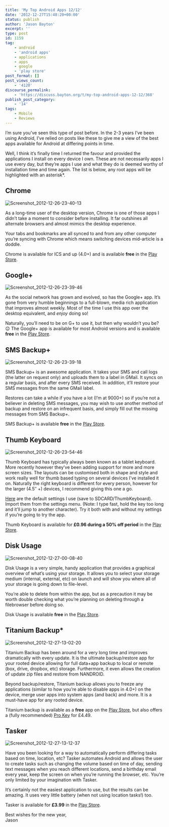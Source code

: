 ```yaml
---
title: 'My Top Android Apps 12/12'
date: '2012-12-27T15:48:20+00:00'
status: publish
author: 'Jason Bayton'
excerpt: ''
type: post
id: 1159
tag:
    - android
    - 'android apps'
    - applications
    - apps
    - google
    - 'play store'
post_format: []
post_views_count:
    - '4120'
discourse_permalink:
    - 'https://discuss.bayton.org/t/my-top-android-apps-12-12/368'
publish_post_category:
    - '14'
tags:
    - Mobile
    - Reviews
---
```

I’m sure you’ve seen this type of post before. In the 2-3 years I’ve been using Android, I’ve relied on posts like these to give me a view of the best apps available for Android at differing points in time.

Well, I think it’s finally time I returned the favour and provided the applications I install on every device I own. These are not necessarily apps I use every day, but they’re apps I use and what they do is deemed worthy of installation time and time again. The list is below, any root apps will be highlighted with an asterisk\*.

Chrome
------

![Screenshot_2012-12-26-23-40-13](https://cdn.bayton.org/uploads/2012/12/Screenshot_2012-12-26-23-40-13.png)

As a long-time user of the desktop version, Chrome is one of those apps I didn’t take a moment to consider before installing. It far outshines all alternate browsers and almost mimics the desktop experience.

Your tabs and bookmarks are all synced to and from any other computer you’re syncing with Chrome which means switching devices mid-article is a doddle.

Chrome is available for ICS and up (4.0+) and is available **free** in the [Play Store](https://play.google.com/store/apps/details?id=com.android.chrome&feature=search_result#?t=W251bGwsMSwxLDEsImNvbS5hbmRyb2lkLmNocm9tZSJd).

Google+
-------

![Screenshot_2012-12-26-23-39-46](https://cdn.bayton.org/uploads/2012/12/Screenshot_2012-12-26-23-39-46.png)

As the social network has grown and evolved, so has the Google+ app. It’s gone from very humble beginnings to a full-blown, media rich application that improves almost weekly. Most of the time I use this app over the desktop equivalent, and *enjoy* doing so!

Naturally, you’ll need to be on G+ to use it, but then why wouldn’t you be? 😉 The Google+ app is available for most Android versions and is available **free** in the [Play Store](https://play.google.com/store/apps/details?id=com.google.android.apps.plus&feature=search_result#?t=W251bGwsMSwxLDEsImNvbS5nb29nbGUuYW5kcm9pZC5hcHBzLnBsdXMiXQ..).

SMS Backup+
-----------

![Screenshot_2012-12-26-23-39-18](https://cdn.bayton.org/uploads/2012/12/Screenshot_2012-12-26-23-39-18.png)

SMS Backup+ is an awesome application. It takes your SMS and call logs (the latter on request only) and uploads them to a label in GMail. It syncs on a regular basis, and after every SMS received. In addition, it’ll restore your SMS messages from the same GMail label.

Restores can take a while if you have a lot (I’m at 9000+) so if you’re not a believer in deleting SMS messages, you may wish to use another method of backup and restore on an infrequent basis, and simply fill out the missing messages from SMS Backup+.

SMS Backup+ is available **free** in the [Play Store](https://play.google.com/store/apps/details?id=com.zegoggles.smssync&feature=search_result#?t=W251bGwsMSwxLDEsImNvbS56ZWdvZ2dsZXMuc21zc3luYyJd).

Thumb Keyboard
--------------

![Screenshot_2012-12-26-23-54-46](https://cdn.bayton.org/uploads/2012/12/Screenshot_2012-12-26-23-54-46.png)

Thumb Keyboard has typically always been known as a tablet keyboard. More recently however they’ve been adding support for more and more screen sizes. The layouts can be customised both in shape and style and work really well for thumb based typing on several devices I’ve installed it on. Naturally the right keyboard is different for every person, however for the larger (4.5″ +) devices, I recommend giving this one a go.

[Here](https://cdn.bayton.org/download/tkb_settings.xml) are the default settings I use (save to SDCARD/ThumbKeyboard). Import them from the settings menu. (Note: I type fast, hold the key too long and it’ll jump to another character). Try it both with and without my settings if you’re going to try the app.

Thumb Keyboard is available for **£0.96 during a 50% off period** in the [Play Store](https://play.google.com/store/apps/details?id=com.beansoft.keyboardplus&feature=search_result#?t=W251bGwsMSwxLDEsImNvbS5iZWFuc29mdC5rZXlib2FyZHBsdXMiXQ..).

Disk Usage
----------

![Screenshot_2012-12-27-00-08-40](https://cdn.bayton.org/uploads/2012/12/Screenshot_2012-12-27-00-08-40.png)

Disk Usage is a very simple, handy application that provides a graphical overview of what’s using your storage. It allows you to select your storage medium (internal, external, etc) on launch and will show you where all of your storage is going down to file-level.

You’re able to delete from within the app, but as a precaution it may be worth double checking what you’re planning on deleting through a filebrowser before doing so.

Disk Usage is available **free** in the [Play Store](https://play.google.com/store/apps/details?id=com.google.android.diskusage&feature=search_result#?t=W251bGwsMSwxLDEsImNvbS5nb29nbGUuYW5kcm9pZC5kaXNrdXNhZ2UiXQ..).

Titanium Backup\*
-----------------

![Screenshot_2012-12-27-13-02-20](https://cdn.bayton.org/uploads/2012/12/Screenshot_2012-12-27-13-02-20.png)

Titanium Backup has been around for a very long time and improves dramatically with every update. It is the ultimate backup/restore app for your rooted device allowing for full data+app backup to local or remote (box, drive, dropbox, etc) storage. Furthermore, it even allows the creation of update zip files and restore from NANDROID.

Beyond backup/restore, Titanium backup allows you to freeze any applications (similar to how you’re able to disable apps in 4.0+) on the device, merge user apps into system apps (and back) and more. It is a must-have app for any rooted device.

Titanium backup is available as a **free** app on the [Play Store](https://play.google.com/store/apps/details?id=com.keramidas.TitaniumBackup&feature=nav_result), but also offers a (fully recommended) [Pro Key](https://play.google.com/store/apps/details?id=com.keramidas.TitaniumBackupPro&feature=nav_other) for £4.49.

Tasker
------

![Screenshot_2012-12-27-13-12-37](https://cdn.bayton.org/uploads/2012/12/Screenshot_2012-12-27-13-12-37.png)

Have you been looking for a way to automatically perform differing tasks based on time, location, etc? Tasker automates Android and allows the user to create tasks such as changing the volume based on time of day, sending text messages when you reach different locations, send a birthday email every year, keep the screen on when you’re running the browser, etc. You’re only limited by your imagination with Tasker.

It’s certainly not the easiest application to use, but the results can be amazing. It uses very little battery (when not using location tasks!) too.

Tasker is available for **£3.99** in the [Play Store](https://play.google.com/store/apps/details?id=net.dinglisch.android.taskerm&feature=nav_result).

Best wishes for the new year,  
Jason
